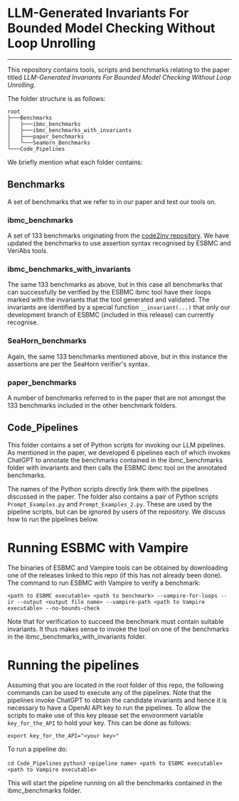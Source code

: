 # LLM-Generated Invariants For Bounded Model Checking Without Loop Unrolling
---------------------------------------------------------------------------------------------------------------------------------------------------------------------------------------------------------------------------------------------------------

This repository contains tools, scripts and benchmarks relating to the paper titled _LLM-Generated Invariants For Bounded Model Checking Without Loop Unrolling_.

The folder structure is as follows:

```
root
├───Benchmarks
│   ├───ibmc_benchmarks
│   ├───ibmc_benchmarks_with_invariants
│   ├───paper_benchmarks
│   └───SeaHorn_Benchmarks
└───Code_Pipelines
```
  
We briefly mention what each folder contains:

## Benchmarks

A set of benchmarks that we refer to in our paper and test our tools on.

### ibmc_benchmarks

A set of 133 benchmarks originating from the [code2inv repository](https://github.com/PL-ML/code2inv/tree/master/benchmarks/C_instances/c). We have updated the benchmarks to use assertion syntax recognised by ESBMC and VeriAbs tools.

### ibmc_benchmarks_with_invariants

The same 133 benchmarks as above, but in this case all benchmarks that can successfully be verified by the ESBMC ibmc tool have their loops marked with the invariants that the tool generated and validated. The invariants are identified by a special function `__invariant(...)` that only our development branch of ESBMC (included in this release) can currently recognise.

### SeaHorn_benchmarks

Again, the same 133 benchmarks mentioned above, but in this instance the assertions are per the SeaHorn verifier's syntax. 

### paper_benchmarks

A number of benchmarks referred to in the paper that are not amongst the 133 benchmarks included in the other benchmark folders.

## Code_Pipelines

This folder contains a set of Python scripts for invoking our LLM pipelines. As mentioned in the paper, we developed 6 pipelines each of which invokes ChatGPT to annotate the benchmarks contained in the ibmc_benchmarks folder with invariants and then calls the ESBMC ibmc tool on the annotated benchmarks.

The names of the Python scripts directly link them with the pipelines discussed in the paper. The folder also contains a pair of Python scripts `Prompt_Examples.py` and `Prompt_Examples_2.py`. These are used by the pipeline scripts, but can be ignored by users of the repository. We discuss how to run the pipelines below.

# Running ESBMC with Vampire

The binaries of ESBMC and Vampire tools can be obtained by downloading one of the releases linked to this repo (if this has not already been done). The command to run ESBMC with Vampire to verify a benchmark:

`<path to ESBMC executable> <path to benchmark> --vampire-for-loops --ir --output <output file name> --vampire-path <path to Vampire executable> --no-bounds-check`

Note that for verification to succeed the benchmark must contain suitable invariants. It thus makes sense to invoke the tool on one of the benchmarks in the ibmc_benchmarks_with_invariants folder.

# Running the pipelines

Assuming that you are located in the root folder of this repo, the following commands can be used to execute any of the pipelines. Note that the pipelines invoke ChatGPT to obtain the candidate invariants and hence it is necessary to have a OpenAI API key to run the pipelines. To allow the scripts to make use of this key please set the environment variable `key_for_the_API` to hold your key. This can be done as follows:

`export key_for_the_API="<your key>"`

To run a pipeline do:

`cd Code_Pipelines`
`python3 <pipeline name> <path to ESBMC executable> <path to Vampire executable>`

This will start the pipeline running on all the benchmarks contained in the ibmc_benchmarks folder. 
